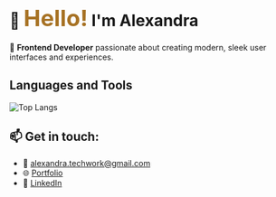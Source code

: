 # 👋 <span style="color:#A77224; font-weight: 700; font-size: 2.5rem;">Hello!</span> I'm Alexandra

🚀 **Frontend Developer** passionate about creating modern, sleek user interfaces and experiences.

## Languages and Tools

![Top Langs](https://github-readme-stats.vercel.app/api/top-langs/?username=alexandrafm&layout=compact)

## 📫 Get in touch:
- 📧 alexandra.techwork@gmail.com
- 🌐 [Portfolio](https://alexandra-monteiro-portfolio.vercel.app/)
- 💼 [LinkedIn](https://www.linkedin.com/in/alexandrafmonteiro/)


<!--
**alexandrafm/alexandrafm** is a ✨ _special_ ✨ repository because its `README.md` (this file) appears on your GitHub profile.

Here are some ideas to get you started:

- 🔭 I’m currently working on ...
- 🌱 I’m currently learning ...
- 👯 I’m looking to collaborate on ...
- 🤔 I’m looking for help with ...
- 💬 Ask me about ...
- 📫 How to reach me: ...
- 😄 Pronouns: ...
- ⚡ Fun fact: ...
-->
